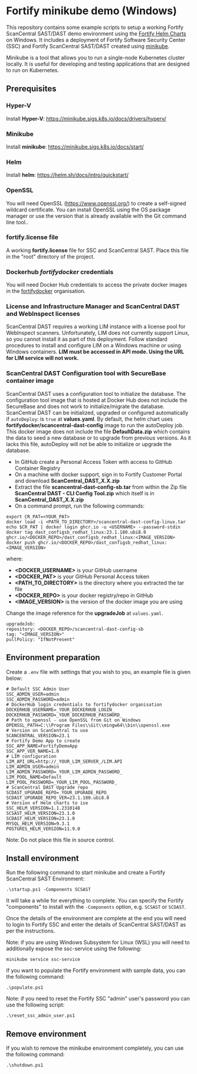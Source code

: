 # Fortify minikube demo (Windows)

This repository contains some example scripts to setup a working Fortify ScanCentral SAST/DAST
demo environment using the [Fortify Helm Charts](https://github.com/fortify/helm3-charts) on Windows. 
It includes a deployment of Fortify Software Security Center (SSC) and Fortify ScanCentral SAST/DAST created using 
[minikube](https://minikube.sigs.k8s.io/docs/). 

Minikube is a tool that allows you to run a single-node Kubernetes cluster locally. It is useful for developing and testing applications that are designed to run on Kubernetes.

## Prerequisites

### Hyper-V

Install **Hyper-V**: https://minikube.sigs.k8s.io/docs/drivers/hyperv/

### Minikube

Install **minikube**: https://minikube.sigs.k8s.io/docs/start/

### Helm

Install **helm**: https://helm.sh/docs/intro/quickstart/

### OpenSSL

You will need OpenSSL (https://www.openssl.org/) to create a self-signed wildcard certificate. You can install OpenSSL 
using the OS package manager or use the version that is already available with the Git command line tool..

### fortify.license file

A working **fortify.license** file for SSC and ScanCentral SAST.
Place this file in the "root" directory of the project.

### Dockerhub ***fortifydocker*** credentials

You will need Docker Hub credentials to access the private docker images in the [fortifydocker](https://hub.docker.com/u/fortifydocker) organisation.

### License and Infrastructure Manager and ScanCentral DAST and WebInspect licenses

ScanCentral DAST requires a working LIM instance with a license pool for WebInspect scanners. Unfortunately, LIM does not currently support Linux, so you cannot install it as part of this deployment.
Follow standard procedures to install and configure LIM on a Windows machine or using Windows containers. **LIM must be accessed in API mode. Using the URL for LIM service will not work.**

### ScanCentral DAST Configuration tool with SecureBase container image

ScanCentral DAST uses a configuration tool to initialize the database. 
The configuration tool image that is hosted at Docker Hub does not include the SecureBase and does not work to initialize/migrate the database.
ScanCentral DAST can be initialized, upgraded or configured automatically if `autoDeploy`: is `true` at **values.yaml**.
By default, the helm chart uses **fortifydocker/scancentral-dast-config** image to run the autoDeploy job.
This docker image does not include the file **DefaultData.zip** which contains the data to seed a new database or to upgrade
from previous versions. As it lacks this file, autoDeploy will not be able to initialize or upgrade the database.

- In GitHub create a Personal Access Token with access to GitHub Container Registry
- On a machine with docker support, sign in to Fortify Customer Portal and download **ScanCentral_DAST_X.X.zip**
- Extract the file **scancentral-dast-config-sb.tar** from within the Zip file **ScanCentral DAST - CLI Config Tool.zip** which itself is in **ScanCentral_DAST_X.X.zip**
- On a command prompt, run the following commands:

```
export CR_PAT=<YOUR_PAT>
docker load -i <PATH_TO_DIRECTORY>/scancentral-dast-config-linux.tar
echo $CR_PAT | docker login ghcr.io -u <USERNAME> --password-stdin
docker tag dast_configsb_redhat_linux:23.1.180.ubi8.0 ghcr.io/<DOCKER_REPO>/dast_configsb_redhat_linux:<IMAGE_VERSION>
docker push ghcr.io/<DOCKER_REPO>/dast_configsb_redhat_linux:<IMAGE_VERSION>
```

where:
- **<DOCKER_USERNAME>** is your GitHub username
- **<DOCKER_PAT>** is your GitHub Personal Access token
- **<PATH_TO_DIRECTORY>** is the directory where you extracted the tar file
- **<DOCKER_REPO>** is your docker registry/repo in GitHub
- **<IMAGE_VERSION>** is the version of the docker image you are using

Change the image reference for the **upgradeJob** at `values.yaml`.

```
upgradeJob:
repository: <DOCKER_REPO>/scancentral-dast-config-sb
tag: "<IMAGE_VERSION>"
pullPolicy: "IfNotPresent"
```

## Environment preparation

Create a `.env` file with settings that you wish to you, an example file is given below:

```aidl
# Default SSC Admin User
SSC_ADMIN_USER=admin
SSC_ADMIN_PASSWORD=admin
# DockerHub login credentials to fortifydocker organisation
DOCKERHUB_USERNAME=_YOUR_DOCKERHUB_LOGIN_
DOCKERHUB_PASSWORD=_YOUR_DOCKERHUB_PASSWORD_
# Path to openssl - use OpenSSL from Git on Windows
OPENSSL_PATH=C:\\Program Files\\Git\\mingw64\\bin\\openssl.exe
# Version on ScanCentral to use
SCANCENTRAL_VERSION=23.1
# Fortify Demo App to create
SSC_APP_NAME=FortifyDemoApp
SSC_APP_VER_NAME=1.0
# LIM configuration
LIM_API_URL=http://_YOUR_LIM_SERVER_/LIM.API
LIM_ADMIN_USER=admin
LIM_ADMIN_PASSWORD=_YOUR_LIM_ADMIN_PASSWORD_
LIM_POOL_NAME=Default
LIM_POOL_PASSWORD=_YOUR_LIM_POOL_PASSWORD_
# ScanCentral DAST Upgrade repo
SCDAST_UPGRADE_REPO=_YOUR_UPGRADE_REPO_
SCDAST_UPGRADE_REPO_VER=23.1.180.ubi8.0
# Version of Helm charts to ise
SSC_HELM_VERSION=1.1.2310148
SCSAST_HELM_VERSION=23.1.0
SCDAST_HELM_VERSION=23.1.0
MYSQL_HELM_VERSION=9.3.1
POSTGRES_HELM_VERSION=11.9.0
```
Note: Do not place this file in source control.

## Install environment

Run the following command to start minikube and create a Fortify ScanCentral SAST Environment:

```aidl
.\startup.ps1 -Components SCSAST
```

It will take a while for everything to complete. You can specify the Fortify "components"
to install with the `-Components` option, e.g. `SCSAST` or `SCDAST`.

Once the details of the environment are complete at the end you will need to login to Fortify
SSC and enter the details of ScanCentral SAST/DAST as per the instructions.

Note: if you are using Windows Subsystem for Linux (WSL) you will need to additionally
expose the ssc-service using the following:

```
minikube service ssc-service
```

If you want to populate the Fortify environment with sample data, you can the following command:

```aidl
.\populate.ps1
```

Note: if you need to reset the Fortify SSC "admin" user's password you can use the following script:

```aidl
.\reset_ssc_admin_user.ps1
```

## Remove environment

If you wish to remove the minikube environment completely, you can use the following command:

```aidl
.\shutdown.ps1
```
